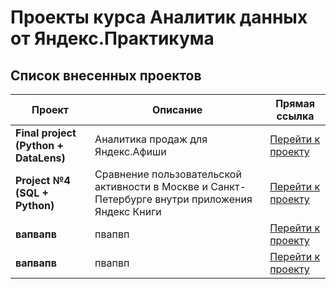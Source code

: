 # Проекты курса Аналитик данных от Яндекс.Практикума

## Список внесенных проектов

| Проект | Описание | Прямая ссылка |
|--------|----------|---------------|
| **Final project (Python + DataLens)** | Аналитика продаж для Яндекс.Афиши | [Перейти к проекту](https://github.com/vavarina/yandex_projects/blob/main/Final%20project/README.md) |
| **Project №4 (SQL + Python)** | Сравнение пользовательской активности в Москве и Санкт-Петербурге внутри приложения Яндекс Книги  | [Перейти к проекту](https://github.com/vavarina/yandex_projects/blob/main/Project%20%E2%84%964/README.md) |
| **вапвапв** | пвапвп | [Перейти к проекту](ыпапы) |
| **вапвапв** | пвапвп | [Перейти к проекту](ыпапы) |
